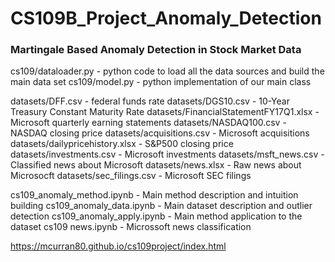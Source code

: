 # CS109B_Project_Anomaly_Detection
### Martingale Based Anomaly Detection in Stock Market Data ###

cs109/dataloader.py - python code to load all the data sources and build the main data set
cs109/model.py - python implementation of our main class

datasets/DFF.csv - federal funds rate
datasets/DGS10.csv - 10-Year Treasury Constant Maturity Rate
datasets/FinancialStatementFY17Q1.xlsx - Microsoft quarterly earning statements
datasets/NASDAQ100.csv - NASDAQ closing price
datasets/acquisitions.csv - Microsoft acquisitions
datasets/dailypricehistory.xlsx - S&P500 closing price
datasets/investments.csv - Microsoft investments
datasets/msft_news.csv - Classified news about Microsoft
datasets/news.xlsx - Raw news about Microsocft
datasets/sec_filings.csv - Microsoft SEC filings

cs109_anomaly_method.ipynb - Main method description and intuition building
cs109_anomaly_data.ipynb - Main dataset description and outlier detection
cs109_anomaly_apply.ipynb - Main method application to the dataset
cs109 news.ipynb - Microssoft news classification

https://mcurran80.github.io/cs109project/index.html

